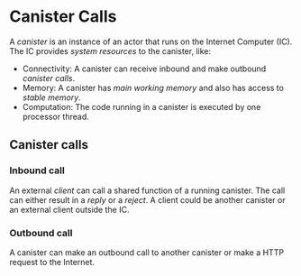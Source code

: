 # Canister Calls

A _canister_ is an instance of an actor that runs on the Internet Computer (IC). The IC provides _system resources_ to the canister, like:

- Connectivity: A canister can receive inbound and make outbound _canister calls_.
- Memory: A canister has _main working memory_ and also has access to _stable memory_.
- Computation: The code running in a canister is executed by one processor thread.

## Canister calls

### Inbound call

An external _client_ can call a shared function of a running canister. The call can either result in a _reply_ or a _reject_. A client could be another canister or an external client outside the IC.

### Outbound call

A canister can make an outbound call to another canister or make a HTTP request to the Internet.
